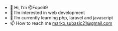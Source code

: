 - 👋 Hi, I’m @Fops69
- 👀 I’m interested in web development
- 🌱 I’m currently learning php, laravel and javascript
- 📫 How to reach me marko.subasic21@gmail.com

<!---
Fops69/Fops69 is a ✨ special ✨ repository because its `README.md` (this file) appears on your GitHub profile.
You can click the Preview link to take a look at your changes.
--->
